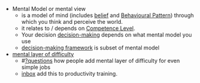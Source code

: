 - Mental Model  or mental view
    - is a model of mind (includes [belief]() and [Behavioural Pattern]()) through which you think and perceive the world. 
    - it relates to / depends on [Competence Level]().
    - Your decision [decision-making]() depends on what mental model you use
    - [decision-making framework]() is subset of mental model
- [mental layer of difficulty]() 
    - #[?questions]() how people add mental layer of difficulty for even simple jobs
    - [inbox]() add this to productivity training. 
